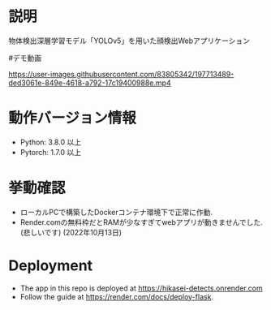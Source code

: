 # 説明
物体検出深層学習モデル「YOLOv5」を用いた顔検出Webアプリケーション

#デモ動画

https://user-images.githubusercontent.com/83805342/197713489-ded3061e-849e-4618-a792-17c19400988e.mp4




# 動作バージョン情報
- Python: 3.8.0 以上
- Pytorch: 1.7.0 以上

# 挙動確認
- ローカルPCで構築したDockerコンテナ環境下で正常に作動. 
- Render.comの無料枠だとRAMが少なすぎてwebアプリが動きませんでした. (悲しいです) (2022年10月13日)

# Deployment
- The app in this repo is deployed at https://hikasei-detects.onrender.com
- Follow the guide at https://render.com/docs/deploy-flask.
